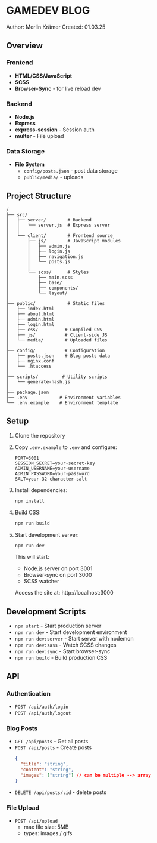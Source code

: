 # GAMEDEV BLOG

Author: Merlin Krämer
Created: 01.03.25

## Overview

### Frontend
- **HTML/CSS/JavaScript**
- **SCSS**
- **Browser-Sync** - for live reload dev

### Backend
- **Node.js**
- **Express** 
- **express-session** - Session auth
- **multer** - File upload

### Data Storage
- **File System**
  - `config/posts.json` - post data storage
  - `public/media/` - uploads

## Project Structure

```
/
├── src/
│   ├── server/        # Backend
│   │   └── server.js  # Express server
│   │
│   └── client/        # Frontend source
│       ├── js/        # JavaScript modules
│       │   ├── admin.js
│       │   ├── login.js
│       │   ├── navigation.js
│       │   └── posts.js
│       │
│       └── scss/      # Styles
│           ├── main.scss
│           ├── base/
│           ├── components/
│           └── layout/
│
├── public/            # Static files
│   ├── index.html
│   ├── about.html
│   ├── admin.html
│   ├── login.html
│   ├── css/          # Compiled CSS
│   ├── js/           # Client-side JS
│   └── media/        # Uploaded files
│
├── config/           # Configuration
│   ├── posts.json    # Blog posts data
│   ├── nginx.conf
│   └── .htaccess
│
├── scripts/         # Utility scripts
│   └── generate-hash.js
│
├── package.json
├── .env            # Environment variables
└── .env.example    # Environment template
```

## Setup

1. Clone the repository
2. Copy `.env.example` to `.env` and configure:
   ```
   PORT=3001
   SESSION_SECRET=your-secret-key
   ADMIN_USERNAME=your-username
   ADMIN_PASSWORD=your-password
   SALT=your-32-character-salt
   ```
3. Install dependencies:
   ```bash
   npm install
   ```
4. Build CSS:
   ```bash
   npm run build
   ```
5. Start development server:
   ```bash
   npm run dev
   ```
   This will start:
   - Node.js server on port 3001
   - Browser-sync on port 3000
   - SCSS watcher
   
   Access the site at: http://localhost:3000

## Development Scripts

- `npm start` - Start production server
- `npm run dev` - Start development environment
- `npm run dev:server` - Start server with nodemon
- `npm run dev:sass` - Watch SCSS changes
- `npm run dev:sync` - Start browser-sync
- `npm run build` - Build production CSS

## API 

### Authentication
- `POST /api/auth/login`
- `POST /api/auth/logout` 

### Blog Posts
- `GET /api/posts` - Get all posts
- `POST /api/posts` - Create posts
  ```json
  {
    "title": "string",
    "content": "string",
    "images": ["string"] // can be multiple --> array
  }
  ```
- `DELETE /api/posts/:id` - delete posts

### File Upload
- `POST /api/upload` 
  - max file size: 5MB
  - types: images / gifs
